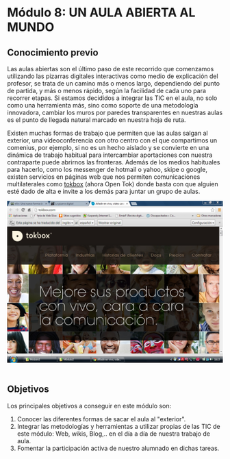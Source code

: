 
# Módulo 8: UN AULA ABIERTA AL MUNDO

## Conocimiento previo

Las aulas abiertas son el último paso de este recorrido que comenzamos utilizando las pizarras digitales interactivas como medio de explicación del profesor, se trata de un camino más o menos largo, dependiendo del punto de partida, y más o menos rápido, según la facilidad de cada uno para recorrer etapas. Si estamos decididos a integrar las TIC en el aula, no solo como una herramienta más, sino como soporte de una metodología innovadora, cambiar los muros por paredes transparentes en nuestras aulas es el punto de llegada natural marcado en nuestra hoja de ruta.

Existen muchas formas de trabajo que permiten que las aulas salgan al exterior, una videoconferencia con otro centro con el que compartimos un comenius, por ejemplo, si no es un hecho aislado y se convierte en una dinámica de trabajo habitual para intercambiar aportaciones con nuestra contraparte puede abrirnos las fronteras. Además de los medios habituales para hacerlo, como los messenger de hotmail o yahoo, skipe o google, existen servicios en páginas web que nos permiten comunicaciones multilaterales como [tokbox](http://www.tokbox.com/) (ahora Open Tok) donde basta con que alguien esté dado de alta e invite a los demás para juntar un grupo de aulas.

[![8.1.Captura pantalla.Imagen Propia.](img/capturadatoxbox.jpg)](http://tokbox.com/) 

## Objetivos

Los principales objetivos a conseguir en este módulo son:

1. Conocer las diferentes formas de sacar el aula al "exterior".
2. Integrar las metodologías y herramientas a utilizar propias de las TIC de este módulo: Web, wikis, Blog,.. en el día a día de nuestra trabajo de aula.
3. Fomentar la participación activa de nuestro alumnado en dichas tareas.

